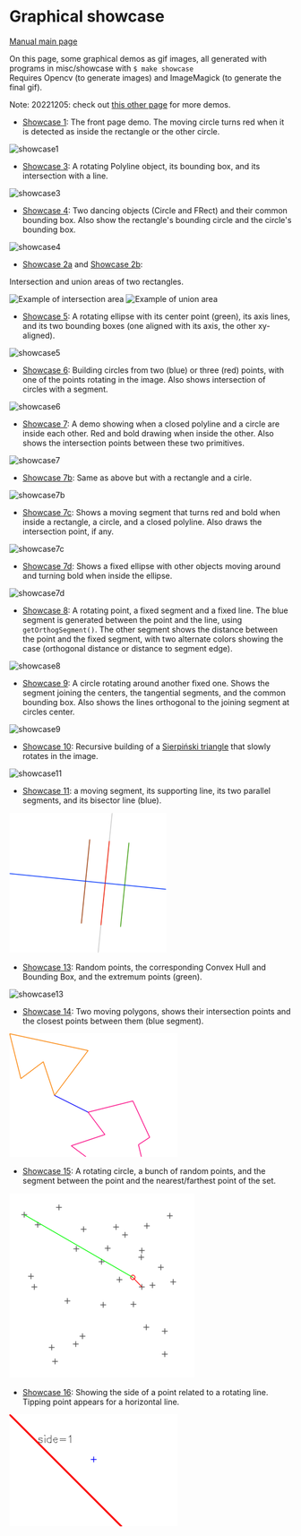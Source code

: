 # Graphical showcase

[Manual main page](homog2d_manual.md)

On this page, some graphical demos as gif images, all generated with programs in misc/showcase with `$ make showcase`
<br>
Requires Opencv (to generate images) and ImageMagick (to generate the final gif).

Note: 20221205: check out [this other page](homog2d_showcase2.md) for more demos.

* [Showcase 1](../misc/showcase/showcase1.cpp): The front page demo.
The moving circle turns red when it is detected as inside the rectangle or the other circle.

![showcase1](showcase/showcase1.gif)


* [Showcase 3](../misc/showcase/showcase3.cpp):
A rotating Polyline object, its bounding box, and its intersection with a line.

![showcase3](showcase/showcase3.gif)


* [Showcase 4](../misc/showcase/showcase4a.cpp):
Two dancing objects (Circle and FRect) and their common bounding box.
Also show the rectangle's bounding circle and the circle's bounding box.

![showcase4](showcase/showcase4a.gif)


* [Showcase 2a](../misc/showcase/showcase2a.cpp) and [Showcase 2b](../misc/showcase/showcase2b.cpp):

Intersection and union areas of two rectangles.

![Example of intersection area](showcase/showcase2a.gif)
![Example of union area](showcase/showcase2b.gif)


* [Showcase 5](../misc/showcase/showcase5.cpp):
A rotating ellipse with its center point (green), its axis lines, and its two bounding boxes (one aligned with its axis, the other xy-aligned).

![showcase5](showcase/showcase5.gif)


* [Showcase 6](../misc/showcase/showcase6.cpp):
Building circles from two (blue) or three (red) points, with one of the points rotating in the image.
Also shows intersection of circles with a segment.

![showcase6](showcase/showcase6.gif)


* [Showcase 7](../misc/showcase/showcase7.cpp):
<a id="sc7"></a>
A demo showing when a closed polyline and a circle are inside each other.
Red and bold drawing when inside the other.
Also shows the intersection points between these two primitives.

![showcase7](showcase/showcase7.gif)

* [Showcase 7b](../misc/showcase/showcase7b.cpp):
<a id="sc7b"></a>
Same as above but with a rectangle and a cirle.

![showcase7b](showcase/showcase7b.gif)


* [Showcase 7c](../misc/showcase/showcase7c.cpp):
<a id="sc7c"></a>
Shows a moving segment that turns red and bold when inside a rectangle, a circle, and a closed polyline.
Also draws the intersection point, if any.

![showcase7c](showcase/showcase7c.gif)


* [Showcase 7d](../misc/showcase/showcase7d.cpp):
<a id="sc7d"></a>
Shows a fixed ellipse with other objects moving around and turning bold when inside the ellipse.

![showcase7d](showcase/showcase7d.gif)


* [Showcase 8](../misc/showcase/showcase8.cpp):
<a name="sc8"></a>
A rotating point, a fixed segment and a fixed line.
The blue segment is generated between the point and the line, using `getOrthogSegment()`.
The other segment shows the distance between the point and the fixed segment, with two alternate colors showing the case (orthogonal distance or distance to segment edge).

![showcase8](showcase/showcase8.gif)


* [Showcase 9](../misc/showcase/showcase9.cpp):
<a name="sc9"></a>
A circle rotating around another fixed one.
Shows the segment joining the centers, the tangential segments, and the common bounding box.
Also shows the lines orthogonal to the joining segment at circles center.

![showcase9](showcase/showcase9.gif)


* [Showcase 10](../misc/showcase/showcase10.cpp):
<a name="sc10"></a>
Recursive building of a
[Sierpiński triangle](https://en.wikipedia.org/wiki/Sierpi%C5%84ski_triangle)
that slowly rotates in the image.

![showcase11](showcase/showcase10.gif)


* [Showcase 11](../misc/showcase/showcase11.cpp):
<a name="sc11"></a>
a moving segment, its supporting line, its two parallel segments, and its bisector line (blue).

![showcase11](showcase/showcase11.gif)


* [Showcase 13](../misc/showcase/showcase13.cpp):
<a name="sc13"></a>
Random points, the corresponding Convex Hull and Bounding Box, and the extremum points (green).

![showcase13](showcase/showcase13.gif)


* [Showcase 14](../misc/showcase/showcase14.cpp):
<a name="sc14"></a>
Two moving polygons, shows their intersection points and the closest points between them (blue segment).

![showcase14](showcase/showcase14.gif)


* [Showcase 15](../misc/showcase/showcase15.cpp):
<a name="sc15"></a>
A rotating circle, a bunch of random points, and the segment between the point and the nearest/farthest point of the set.

![showcase15](showcase/showcase15.gif)


* [Showcase 16](../misc/showcase/showcase16.cpp):
<a name="sc16"></a>
Showing the side of a point related to a rotating line. Tipping point appears for a horizontal line.

![showcase16](showcase/showcase16.gif)
